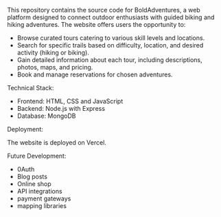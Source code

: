 This repository contains the source code for BoldAdventures, a web platform designed to connect outdoor enthusiasts with guided biking and hiking adventures. The website offers users the opportunity to:

- Browse curated tours catering to various skill levels and locations.
- Search for specific trails based on difficulty, location, and desired activity (hiking or biking).
- Gain detailed information about each tour, including descriptions, photos, maps, and pricing.
- Book and manage reservations for chosen adventures.


Technical Stack:

- Frontend: HTML, CSS and JavaScript
- Backend: Node.js with Express
- Database: MongoDB


Deployment:

The website is deployed on Vercel.


Future Development:

- 0Auth
- Blog posts
- Online shop
- API integrations
- payment gateways
- mapping libraries
